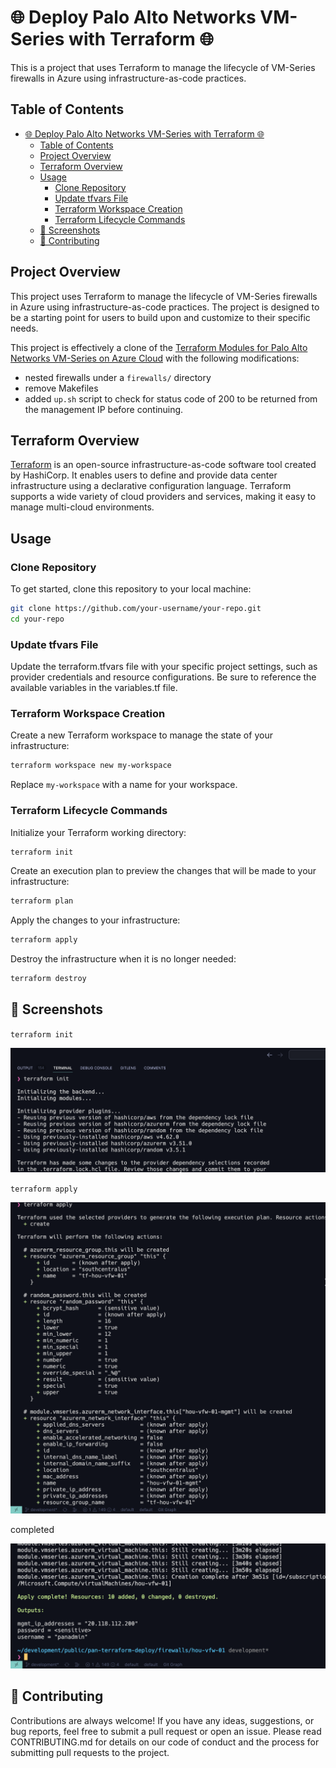 # 🌐 Deploy Palo Alto Networks VM-Series with Terraform 🌐

This is a project that uses Terraform to manage the lifecycle of VM-Series firewalls in Azure using infrastructure-as-code practices. 

## Table of Contents

- [🌐 Deploy Palo Alto Networks VM-Series with Terraform 🌐](#-deploy-palo-alto-networks-vm-series-with-terraform-)
  - [Table of Contents](#table-of-contents)
  - [Project Overview](#project-overview)
  - [Terraform Overview](#terraform-overview)
  - [Usage](#usage)
    - [Clone Repository](#clone-repository)
    - [Update tfvars File](#update-tfvars-file)
    - [Terraform Workspace Creation](#terraform-workspace-creation)
    - [Terraform Lifecycle Commands](#terraform-lifecycle-commands)
  - [📸 Screenshots](#-screenshots)
  - [🤝 Contributing](#-contributing)

## Project Overview

This project uses Terraform to manage the lifecycle of VM-Series firewalls in Azure using infrastructure-as-code practices. The project is designed to be a starting point for users to build upon and customize to their specific needs.

This project is effectively a clone of the [Terraform Modules for Palo Alto Networks VM-Series on Azure Cloud](https://github.com/PaloAltoNetworks/terraform-azurerm-vmseries-modules) with the following modifications:

- nested firewalls under a `firewalls/` directory
- remove Makefiles
- added `up.sh` script to check for status code of 200 to be returned from the management IP before continuing.

## Terraform Overview

[Terraform](https://www.terraform.io/) is an open-source infrastructure-as-code software tool created by HashiCorp. It enables users to define and provide data center infrastructure using a declarative configuration language. Terraform supports a wide variety of cloud providers and services, making it easy to manage multi-cloud environments.

## Usage

### Clone Repository

To get started, clone this repository to your local machine:

```bash
git clone https://github.com/your-username/your-repo.git
cd your-repo
```

### Update tfvars File

Update the terraform.tfvars file with your specific project settings, such as provider credentials and resource configurations. Be sure to reference the available variables in the variables.tf file.

### Terraform Workspace Creation

Create a new Terraform workspace to manage the state of your infrastructure:

```bash
terraform workspace new my-workspace
```

Replace `my-workspace` with a name for your workspace.

### Terraform Lifecycle Commands

Initialize your Terraform working directory:

```bash
terraform init
```

Create an execution plan to preview the changes that will be made to your infrastructure:

```bash
terraform plan
```

Apply the changes to your infrastructure:

```bash
terraform apply
```

Destroy the infrastructure when it is no longer needed:

```bash
terraform destroy
```

## 📸 Screenshots

`terraform init`

![terraform init](docs/images/init.png)

`terraform apply`

![terraform apply](docs/images/apply.png)

completed

![done](docs/images/done.png)


## 🤝 Contributing

Contributions are always welcome! If you have any ideas, suggestions, or bug reports, feel free to submit a pull request or open an issue. Please read CONTRIBUTING.md for details on our code of conduct and the process for submitting pull requests to the project.
